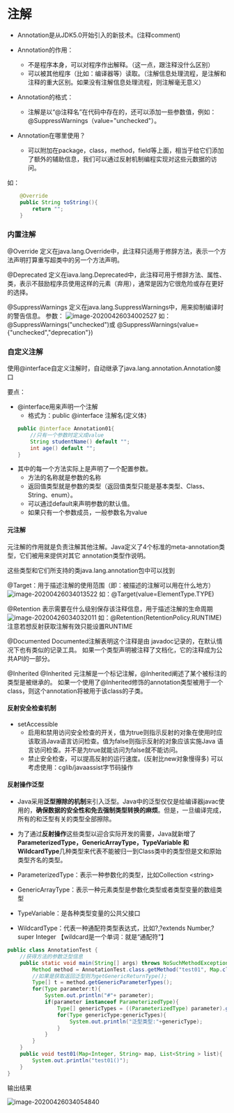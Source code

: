 # 注解

* Annotation是从JDK5.0开始引入的新技术。(注释comment)

* Annotation的作用：
    * 不是程序本身，可以对程序作出解释。（这一点，跟注释没什么区别）
    * 可以被其他程序（比如：编译器等）读取。（注解信息处理流程，是注解和注释的重大区别。如果没有注解信息处理流程，则注解毫无意义）
* Annotation的格式：
    * 注解是以“@注释名”在代码中存在的，还可以添加一些参数值，例如：@SuppressWarnings（value="unchecked"）。
* Annotation在哪里使用？
    * 可以附加在package，class，method，field等上面，相当于给它们添加了额外的辅助信息，我们可以通过反射机制编程实现对这些元数据的访问。

如：
```java
    @Override
    public String toString(){
        return "";
    }
```
### 内置注解
@Override
定义在java.lang.Override中，此注释只适用于修辞方法，表示一个方法声明打算重写超类中的另一个方法声明。

@Deprecated
定义在iava.lang.Deprecated中，此注释可用于修辞方法、属性、类，表示不鼓励程序员使用这样的元素（弃用），通常是因为它很危险或存在更好的选择。

@SuppressWarnings
定义在java.lang.SuppressWarnings中，用来抑制编译时的警告信息。
参数：
![image-20200426034002527](https://gitee.com/zero049/MyNoteImages/raw/master/image-20200426034002527.png)
如：@SuppressWarnings("unchecked")或
@SuppressWarnings(value={"unchecked","deprecation"})

### 自定义注解
使用@interface自定义注解时，自动继承了java.lang.annotation.Annotation接口

要点：
* @interface用来声明一个注解
    * 格式为：public @interface 注解名{定义体}
    ```java
    public @interface Annotation01{
        //只有一个参数时定义成value
        String studentName() default "";
        int age() default "";
    }
    ```
* 其中的每一个方法实际上是声明了一个配置参数。
    * 方法的名称就是参数的名称
    * 返回值类型就是参数的类型（返回值类型只能是基本类型、Class、String、enum）。
    * 可以通过default来声明参数的默认值。
    * 如果只有一个参数成员，一般参数名为value

#### 元注解
元注解的作用就是负责注解其他注解。Java定义了4个标准的meta-annotation类型，它们被用来提供对其它 annotation类型作说明。

这些类型和它们所支持的类java.lang.annotation包中可以找到

@Target：用于描述注解的使用范围（即：被描述的注解可以用在什么地方）
![image-20200426034013522](https://gitee.com/zero049/MyNoteImages/raw/master/image-20200426034013522.png)
如：@Target(value=ElementType.TYPE)


@Retention
表示需要在什么级别保存该注释信息，用于描述注解的生命周期
![image-20200426034032011](H:\Desktop\新建文件夹\Blog\docs\backend\java\pictures\image-20200426034032011.png)
如：@Retention(RetentionPolicy.RUNTIME)
注意若想反射获取注解有效只能设置RUNTIME

@Documented
Documented注解表明这个注释是由 javadoc记录的，在默认情况下也有类似的记录工具。 如果一个类型声明被注释了文档化，它的注释成为公共API的一部分。

@Inherited
 @Inherited 元注解是一个标记注解，@Inherited阐述了某个被标注的类型是被继承的。
如果一个使用了@Inherited修饰的annotation类型被用于一个class，则这个annotation将被用于该class的子类。

#### 反射安全检查机制
* setAccessible
    * 启用和禁用访问安全检查的开关，值为true则指示反射的对象在使用时应该取消Java语言访问检查。值为false则指示反射的对象应该实施Java 语言访问检查。并不是为true就能访问为false就不能访问。
    * 禁止安全检查，可以提高反射的运行速度。(反射比new对象慢得多)
可以考虑使用：cglib/javaassist字节码操作

#### 反射操作泛型
* Java采用**泛型擦除的机制**来引入泛型。Java中的泛型仅仅是给编译器javac使用的，**确保数据的安全性和免去强制类型转换的麻烦**。但是，一旦编译完成，所有的和泛型有关的类型全部擦除。

* 为了通过**反射操作**这些类型以迎合实际开发的需要，Java就新增了**ParameterizedType，GenericArrayType，TypeVariable 和WildcardType**几种类型来代表不能被归一到Class类中的类型但是文和原始类型齐名的类型。

* ParameterizedType：表示一种参数化的类型，比如Collection \<string>
* GenericArrayType：表示一种元素类型是参数化类型或者类型变量的数组类型
* TypeVariable：是各种类型变量的公共父接口
* WildcardType：代表一种通配符类型表达式，比如?,?extends Number,? super Integer
【wildcard是一个单词：就是“通配符"】

```java
public class AnnotationTest {
    //获得方法的参数泛型信息
    public static void main(String[] args) throws NoSuchMethodException {
        Method method = AnnotationTest.class.getMethod("test01", Map.class, List.class);
        //如果是获取返回泛型则为getGenericReturnType();
        Type[] t = method.getGenericParameterTypes();
        for(Type parameter:t){
            System.out.println("#"+ parameter);
            if(parameter instanceof ParameterizedType){
                Type[] genericTypes = ((ParameterizedType) parameter).getActualTypeArguments();
                for(Type genericType:genericTypes){
                    System.out.println("泛型类型:"+genericType);
                }
            }
        }
    }
    public void test01(Map<Integer, String> map, List<String > list){
        System.out.println("test01()");
    }
}
```
输出结果


![image-20200426034054840](https://gitee.com/zero049/MyNoteImages/raw/master/image-20200426034054840.png)